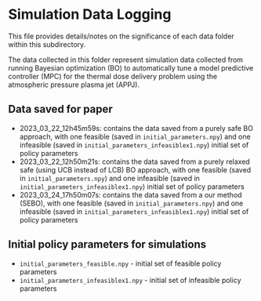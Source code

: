 # Simulation Data Logging

This file provides details/notes on the significance of each data folder within
this subdirectory.

The data collected in this folder represent simulation data collected from
running Bayesian optimization (BO) to automatically tune a model predictive
controller (MPC) for the thermal dose delivery problem using the atmospheric
pressure plasma jet (APPJ).


## Data saved for paper
* 2023_03_22_12h45m59s: contains the data saved from a purely safe BO approach, with one feasible (saved in `initial_parameters.npy`) and one infeasible (saved in `initial_parameters_infeasiblex1.npy`) initial set of policy parameters 
* 2023_03_22_12h50m21s: contains the data saved from a purely relaxed safe (using UCB instead of LCB) BO approach, with one feasible (saved in `initial_parameters.npy`) and one infeasible (saved in `initial_parameters_infeasiblex1.npy`) initial set of policy parameters 
* 2023_03_24_17h50m07s: contains the data saved from a our method (SEBO), with one feasible (saved in `initial_parameters.npy`) and one infeasible (saved in `initial_parameters_infeasiblex1.npy`) initial set of policy parameters 

## Initial policy parameters for simulations
* `initial_parameters_feasible.npy` - initial set of feasible policy parameters
* `initial_parameters_infeasiblex1.npy` - initial set of infeasible policy parameters
